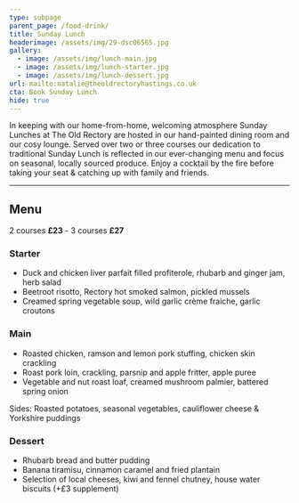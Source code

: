 ```yaml
---
type: subpage
parent_page: /food-drink/
title: Sunday Lunch
headerimage: /assets/img/29-dsc06565.jpg
gallery:
  - image: /assets/img/lunch-main.jpg
  - image: /assets/img/lunch-starter.jpg
  - image: /assets/img/lunch-dessert.jpg
url: mailto:natalie@theoldrectoryhastings.co.uk
cta: Book Sunday Lunch
hide: true
---
```

In keeping with our home-from-home, welcoming atmosphere Sunday Lunches at The Old Rectory are hosted in our hand-painted dining room and our cosy lounge. Served over two or three courses our dedication to traditional Sunday Lunch is reflected in our ever-changing menu and focus on seasonal, locally sourced produce. Enjoy a cocktail by the fire before taking your seat & catching up with family and friends.

<hr/>

## Menu

<div class="menu-text">

2 courses **£23** - 3 courses **£27**

</div>
<div class="menu">
<div class="menu-col">

### Starter

* Duck and chicken liver parfait filled profiterole, rhubarb and ginger jam, herb salad
* Beetroot risotto, Rectory hot smoked salmon, pickled mussels
* Creamed spring vegetable soup, wild garlic crème fraiche, garlic croutons

### Main

* Roasted chicken, ramson and lemon pork stuffing, chicken skin crackling
* Roast pork loin, crackling, parsnip and apple fritter, apple puree
* Vegetable and nut roast loaf, creamed mushroom palmier, battered spring onion

Sides: Roasted potatoes, seasonal vegetables, cauliflower cheese & Yorkshire puddings

</div>
<div class="menu-col">

### Dessert

* Rhubarb bread and butter pudding
* Banana tiramisu, cinnamon caramel and fried plantain
* Selection of local cheeses, kiwi and fennel chutney, house water biscuits
  (+£3 supplement)

</div>
</div>
